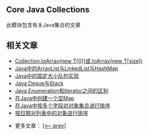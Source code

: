 ## Core Java Collections

此模块包含有关Java集合的文章

## 相关文章

+ [Collection.toArray(new T[0])或.toArray(new T[size])](http://tu-yucheng.github.io/java-collection/2023/06/07/java-collection-toarray-methods.html)
+ [Java中的ArrayList与LinkedList与HashMap](http://tu-yucheng.github.io/java-collection/2023/06/07/java-arraylist-vs-linkedlist-vs-hashmap.html)
+ [Java中的固定大小队列实现](http://tu-yucheng.github.io/java-collection/2023/06/07/java-fixed-size-queue.html)
+ [Java Deque与Stack](http://tu-yucheng.github.io/java-collection/2023/06/07/java-deque-vs-stack.html)
+ [Java Enumeration和Iterator之间的区别](http://tu-yucheng.github.io/java-collection/2023/06/07/java-enumeration-vs-iterator.html)
+ [在Java中创建一个空Map](http://tu-yucheng.github.io/java-collection/2023/06/07/java-create-empty-map.html)
+ [在Java中按多个字段对对象集合进行排序](http://tu-yucheng.github.io/java-collection/2023/06/07/java-sort-collection-multiple-fields.html)
+ [按日期对列表中的对象进行排序](http://tu-yucheng.github.io/java-collection/2023/06/07/java-sort-list-by-date.html)

- 更多文章： [[<-- prev]](../java-collections-3/README.md)